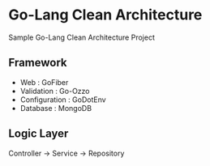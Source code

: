 # Go-Lang Clean Architecture

Sample Go-Lang Clean Architecture Project

## Framework

- Web : GoFiber
- Validation : Go-Ozzo
- Configuration : GoDotEnv
- Database : MongoDB

## Logic Layer

Controller -> Service -> Repository
